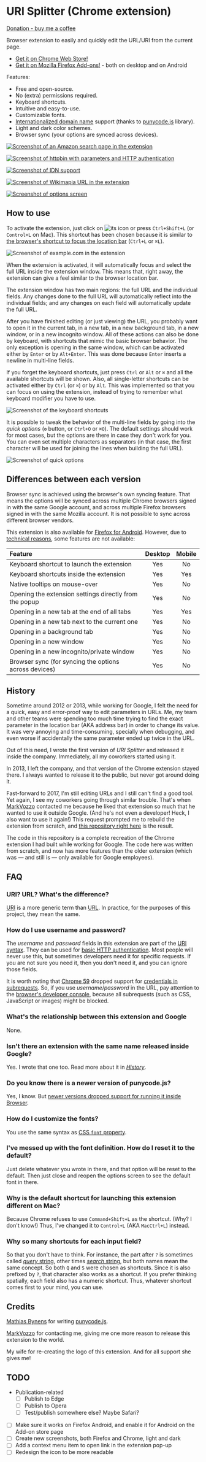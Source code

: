 URI Splitter (Chrome extension)
===============================

[Donation - buy me a coffee](https://denilson.sa.nom.br/donate.html)

Browser extension to easily and quickly edit the URL/URI from the current page.

* [Get it on Chrome Web Store!][cws]
* [Get it on Mozilla Firefox Add-ons!][amo] - both on desktop and on Android

Features:

* Free and open-source.
* No (extra) permissions required.
* Keyboard shortcuts.
* Intuitive and easy-to-use.
* Customizable fonts.
* [Internationalized domain name][idn] support (thanks to [punycode.js][punycode] library).
* Light and dark color schemes.
* Browser sync (your options are synced across devices).

[![Screenshot of an Amazon search page in the extension](images/Example-amazon.png)][cws]

[![Screenshot of httpbin with parameters and HTTP authentication](images/Example-auth.png)][cws]

[![Screenshot of IDN support](images/Example-IDN-microsoft.png)][cws]

[![Screenshot of Wikimapia URL in the extension](images/Example-wikimapia.png)][cws]

[![Screenshot of options screen](images/Options.png)][cws]

How to use
----------

To activate the extension, just click on ![its icon](./icon-light-16.png) or press `Ctrl+Shift+L` (or `Control+L` on Mac). This shortcut has been chosen because it is similar to [the browser's shortcut to focus the location bar][chrome-shortcuts] (`Ctrl+L` or `⌘L`).

![Screenshot of example.com in the extension](images/Example-example.png)

When the extension is activated, it will automatically focus and select the full URL inside the extension window. This means that, right away, the extension can give a feel similar to the browser location bar.

The extension window has two main regions: the full URL and the individual fields. Any changes done to the full URL will automatically reflect into the individual fields; and any changes on each field will automatically update the full URL.

After you have finished editing (or just viewing) the URL, you probably want to open it in the current tab, in a new tab, in a new background tab, in a new window, or in a new incognito window. All of these actions can also be done by keyboard, with shortcuts that mimic the basic browser behavior. The only exception is opening in the same window, which can be activated either by `Enter` or by `Alt+Enter`. This was done because `Enter` inserts a newline in multi-line fields.

If you forget the keyboard shortcuts, just press `Ctrl` or `Alt` or `⌘` and all the available shortcuts will be shown. Also, all single-letter shortcuts can be activated either by `Ctrl` (or `⌘`) or by `Alt`. This was implemented so that you can focus on using the extension, instead of trying to remember what keyboard modifier you have to use.

![Screenshot of the keyboard shortcuts](images/Shortcuts-Mac.png)

It is possible to tweak the behavior of the multi-line fields by going into the *quick options* (`⚙` button, or `Ctrl+O` or `⌘O`). The default settings should work for most cases, but the options are there in case they don't work for you. You can even set multiple characters as separators (in that case, the first character will be used for joining the lines when building the full URL).

![Screenshot of quick options](images/Quick-options.png)

Differences between each version
--------------------------------

Browser sync is achieved using the browser's own syncing feature. That means the options will be synced across multiple Chrome browsers signed in with the same Google account, and across multiple Firefox browsers signed in with the same Mozilla account. It is not possible to sync across different browser vendors.

This extension is also available for [Firefox for Android](https://play.google.com/store/apps/details?id=org.mozilla.firefox). However, due to [technical reasons](https://discourse.mozilla.org/t/top-apis-mising-on-firefox-for-android/124506), some features are not available:

| Feature                                                | Desktop | Mobile |
|:-------------------------------------------------------|:-------:|:------:|
| Keyboard shortcut to launch the extension              |   Yes   |   No   |
| Keyboard shortcuts inside the extension                |   Yes   |   Yes  |
| Native tooltips on mouse-over                          |   Yes   |   No   |
| Opening the extension settings directly from the popup |   Yes   |   No   |
| Opening in a new tab at the end of all tabs            |   Yes   |   Yes  |
| Opening in a new tab next to the current one           |   Yes   |   No   |
| Opening in a background tab                            |   Yes   |   No   |
| Opening in a new window                                |   Yes   |   No   |
| Opening in a new incognito/private window              |   Yes   |   No   |
| Browser sync (for syncing the options across devices)  |   Yes   |   No   |

History
-------

Sometime around 2012 or 2013, while working for Google, I felt the need for a quick, easy and error-proof way to edit parameters in URLs. Me, my team and other teams were spending too much time trying to find the exact parameter in the location bar (AKA address bar) in order to change its value. It was very annoying and time-consuming, specially when debugging, and even worse if accidentally the same parameter ended up twice in the URL.

Out of this need, I wrote the first version of *URI Splitter* and released it inside the company. Immediately, all my coworkers started using it.

In 2013, I left the company, and that version of the Chrome extension stayed there. I always wanted to release it to the public, but never got around doing it.

Fast-forward to 2017, I'm still editing URLs and I still can't find a good tool. Yet again, I see my coworkers going through similar trouble. That's when [MarkVozzo][] contacted me because he liked that extension so much that he wanted to use it outside Google. (And he's not even a developer! Heck, I also want to use it again!) This request prompted me to rebuild the extension from scratch, and [this repository right here][gh] is the result.

The code in this repository is a complete recreation of the Chrome extension I had built while working for Google. The code here was written from scratch, and now has more features than the older extension (which was — and still is — only available for Google employees).

FAQ
---

### URI? URL? What's the difference?

[URI][] is a more generic term than [URL][]. In practice, for the purposes of this project, they mean the same.

### How do I use username and password?

The *username* and *password* fields in this extension are part of the [URI syntax][syntax]. They can be used for [basic HTTP authentication][auth]. Most people will never use this, but sometimes developers need it for specific requests. If you are not sure you need it, then you don't need it, and you can ignore those fields.

It is worth noting that [Chrome 59][sr1] dropped support for [credentials in subrequests][sr2]. So, if you use *username*/*password* in the URL, pay attention to the [browser's developer console][console], because all subrequests (such as CSS, JavaScript or images) might be blocked.

### What's the relationship between this extension and Google

None.

### Isn't there an extension with the same name released inside Google?

Yes. I wrote that one too. Read more about it in [*History*](#history).

### Do you know there is a newer version of punycode.js?

Yes, I know. But [newer versions dropped support for running it inside Browser](https://github.com/bestiejs/punycode.js/commit/cd35cc29f01db597ff0122d314b572b2180687ec).

### How do I customize the fonts?

You use the same syntax as [CSS `font` property](https://developer.mozilla.org/docs/Web/CSS/font).

### I've messed up with the font definition. How do I reset it to the default?

Just delete whatever you wrote in there, and that option will be reset to the default. Then just close and reopen the options screen to see the default font in there.

### Why is the default shortcut for launching this extension different on Mac?

Because Chrome refuses to use `Command+Shift+L` as the shortcut. (Why? I don't know!) Thus, I've changed it to `Control+L` (AKA `MacCtrl+L`) instead.

### Why so many shortcuts for each input field?

So that you don't have to think. For instance, the part after `?` is sometimes called [*query* string](https://en.wikipedia.org/wiki/Query_string), other times [*search* string](https://developer.mozilla.org/en-US/docs/Web/API/HTMLHyperlinkElementUtils/search), but both names mean the same concept. So both `Q` and `S` were chosen as shortcuts. Since it is also prefixed by `?`, that character also works as a shortcut. If you prefer thinking spatially, each field also has a numeric shortcut. Thus, whatever shortcut comes first to your mind, you can use.

Credits
-------

[Mathias Bynens][mb] for writing [punycode.js][punycode].

[MarkVozzo][] for contacting me, giving me one more reason to release this extension to the world.

My wife for re-creating the logo of this extension. And for all support she gives me!


[cws]: https://chrome.google.com/webstore/detail/fdfikmgcjjhkdpejagohhojbopclfckn
[amo]: https://addons.mozilla.org/en-US/firefox/addon/uri-splitter/
[MarkVozzo]: https://twitter.com/MarkVozzo
[gh]: https://github.com/denilsonsa/crx-uri-splitter/
[idn]: https://en.wikipedia.org/wiki/Internationalized_domain_name
[punycode]: https://github.com/bestiejs/punycode.js/tree/v1.4.1
[mb]: https://mathiasbynens.be/
[chrome-shortcuts]: https://support.google.com/chrome/answer/157179
[URI]: https://en.wikipedia.org/wiki/Uniform_Resource_Identifier
[URL]: https://en.wikipedia.org/wiki/URL
[syntax]: https://en.wikipedia.org/wiki/Uniform_Resource_Identifier#Syntax
[auth]: https://en.wikipedia.org/wiki/Basic_access_authentication
[sr1]: https://www.chromestatus.com/feature/5669008342777856
[sr2]: https://groups.google.com/a/chromium.org/d/msg/blink-dev/lx-U_JR2BF0/Hsg1fiZiBAAJ
[console]: https://developers.google.com/web/tools/chrome-devtools/console/

TODO
----

* Publication-related
    * [ ] Publish to Edge
    * [ ] Publish to Opera
    * [ ] Test/publish somewhere else? Maybe Safari?
* [ ] Make sure it works on Firefox Android, and enable it for Android on the Add-on store page
* [ ] Create new screenshots, both Firefox and Chrome, light and dark
* [ ] Add a context menu item to open link in the extension pop-up
* [ ] Redesign the icon to be more readable
